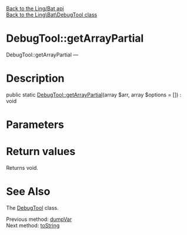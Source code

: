[Back to the Ling/Bat api](https://github.com/lingtalfi/Bat/blob/master/doc/api/Ling/Bat.md)<br>
[Back to the Ling\Bat\DebugTool class](https://github.com/lingtalfi/Bat/blob/master/doc/api/Ling/Bat/DebugTool.md)


DebugTool::getArrayPartial
================



DebugTool::getArrayPartial — 




Description
================


public static [DebugTool::getArrayPartial](https://github.com/lingtalfi/Bat/blob/master/doc/api/Ling/Bat/DebugTool/getArrayPartial.md)(array $arr, array $options = []) : void









Parameters
================



Return values
================

Returns void.








See Also
================

The [DebugTool](https://github.com/lingtalfi/Bat/blob/master/doc/api/Ling/Bat/DebugTool.md) class.

Previous method: [dumpVar](https://github.com/lingtalfi/Bat/blob/master/doc/api/Ling/Bat/DebugTool/dumpVar.md)<br>Next method: [toString](https://github.com/lingtalfi/Bat/blob/master/doc/api/Ling/Bat/DebugTool/toString.md)<br>

